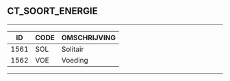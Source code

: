 ## CT_SOORT_ENERGIE

***

|ID                              	|CODE          	|OMSCHRIJVING|
|------                          	|----          	|-----    |
|1561|SOL|Solitair|
|1562|VOE|Voeding|


***

